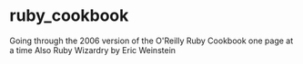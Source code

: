 # ruby_cookbook

Going through the 2006 version of the O'Reilly Ruby Cookbook one page at a time
Also Ruby Wizardry by Eric Weinstein
